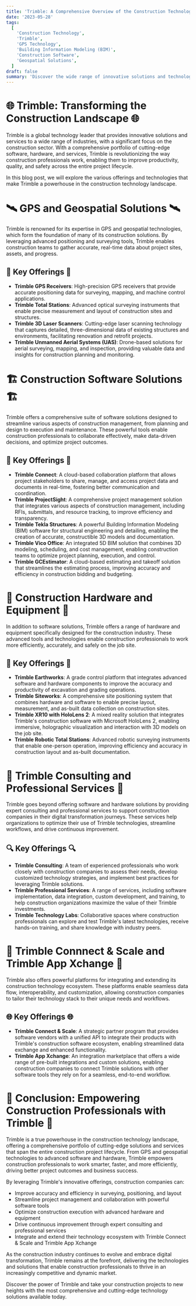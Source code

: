 ```yaml
---
title: 'Trimble: A Comprehensive Overview of the Construction Technology Powerhouse'
date: '2023-05-28'
tags:
  [
    'Construction Technology',
    'Trimble',
    'GPS Technology',
    'Building Information Modeling (BIM)',
    'Construction Software',
    'Geospatial Solutions',
  ]
draft: false
summary: 'Discover the wide range of innovative solutions and technologies offered by Trimble, a global leader in construction technology. From GPS and geospatial solutions to cutting-edge software and hardware, Trimble empowers construction professionals to work smarter, faster, and more efficiently across the entire project lifecycle.'
---
```


# 🌐 Trimble: Transforming the Construction Landscape 🌐

Trimble is a global technology leader that provides innovative solutions and services to a wide range of industries, with a significant focus on the construction sector. With a comprehensive portfolio of cutting-edge software, hardware, and services, Trimble is revolutionizing the way construction professionals work, enabling them to improve productivity, quality, and safety across the entire project lifecycle.

In this blog post, we will explore the various offerings and technologies that make Trimble a powerhouse in the construction technology landscape.

# 🛰️ GPS and Geospatial Solutions 🛰️

Trimble is renowned for its expertise in GPS and geospatial technologies, which form the foundation of many of its construction solutions. By leveraging advanced positioning and surveying tools, Trimble enables construction teams to gather accurate, real-time data about project sites, assets, and progress.

## 📡 Key Offerings 📡

- **Trimble GPS Receivers**: High-precision GPS receivers that provide accurate positioning data for surveying, mapping, and machine control applications.
- **Trimble Total Stations**: Advanced optical surveying instruments that enable precise measurement and layout of construction sites and structures.
- **Trimble 3D Laser Scanners**: Cutting-edge laser scanning technology that captures detailed, three-dimensional data of existing structures and environments, facilitating renovation and retrofit projects.
- **Trimble Unmanned Aerial Systems (UAS)**: Drone-based solutions for aerial surveying, mapping, and inspection, providing valuable data and insights for construction planning and monitoring.

# 🏗️ Construction Software Solutions 🏗️

Trimble offers a comprehensive suite of software solutions designed to streamline various aspects of construction management, from planning and design to execution and maintenance. These powerful tools enable construction professionals to collaborate effectively, make data-driven decisions, and optimize project outcomes.

## 🔑 Key Offerings 🔑

- **Trimble Connect**: A cloud-based collaboration platform that allows project stakeholders to share, manage, and access project data and documents in real-time, fostering better communication and coordination.
- **Trimble ProjectSight**: A comprehensive project management solution that integrates various aspects of construction management, including RFIs, submittals, and resource tracking, to improve efficiency and transparency.
- **Trimble Tekla Structures**: A powerful Building Information Modeling (BIM) software for structural engineering and detailing, enabling the creation of accurate, constructible 3D models and documentation.
- **Trimble Vico Office**: An integrated 5D BIM solution that combines 3D modeling, scheduling, and cost management, enabling construction teams to optimize project planning, execution, and control.
- **Trimble GCEstimator**: A cloud-based estimating and takeoff solution that streamlines the estimating process, improving accuracy and efficiency in construction bidding and budgeting.

# 🚜 Construction Hardware and Equipment 🚜

In addition to software solutions, Trimble offers a range of hardware and equipment specifically designed for the construction industry. These advanced tools and technologies enable construction professionals to work more efficiently, accurately, and safely on the job site.

## 🔧 Key Offerings 🔧

- **Trimble Earthworks**: A grade control platform that integrates advanced software and hardware components to improve the accuracy and productivity of excavation and grading operations.
- **Trimble Siteworks**: A comprehensive site positioning system that combines hardware and software to enable precise layout, measurement, and as-built data collection on construction sites.
- **Trimble XR10 with HoloLens 2**: A mixed reality solution that integrates Trimble's construction software with Microsoft HoloLens 2, enabling immersive, holographic visualization and interaction with 3D models on the job site.
- **Trimble Robotic Total Stations**: Advanced robotic surveying instruments that enable one-person operation, improving efficiency and accuracy in construction layout and as-built documentation.

# 🌉 Trimble Consulting and Professional Services 🌉

Trimble goes beyond offering software and hardware solutions by providing expert consulting and professional services to support construction companies in their digital transformation journeys. These services help organizations to optimize their use of Trimble technologies, streamline workflows, and drive continuous improvement.

## 🔍 Key Offerings 🔍

- **Trimble Consulting**: A team of experienced professionals who work closely with construction companies to assess their needs, develop customized technology strategies, and implement best practices for leveraging Trimble solutions.
- **Trimble Professional Services**: A range of services, including software implementation, data integration, custom development, and training, to help construction organizations maximize the value of their Trimble investments.
- **Trimble Technology Labs**: Collaborative spaces where construction professionals can explore and test Trimble's latest technologies, receive hands-on training, and share knowledge with industry peers.

# 🔐 Trimble Connnect & Scale and Trimble App Xchange 🔐

Trimble also offers powerful platforms for integrating and extending its construction technology ecosystem. These platforms enable seamless data flow, interoperability, and customization, allowing construction companies to tailor their technology stack to their unique needs and workflows.

## 🌐 Key Offerings 🌐

- **Trimble Connect & Scale**: A strategic partner program that provides software vendors with a unified API to integrate their products with Trimble's construction software ecosystem, enabling streamlined data exchange and enhanced functionality.
- **Trimble App Xchange**: An integration marketplace that offers a wide range of pre-built integrations and custom solutions, enabling construction companies to connect Trimble solutions with other software tools they rely on for a seamless, end-to-end workflow.

# 🎉 Conclusion: Empowering Construction Professionals with Trimble 🎉

Trimble is a true powerhouse in the construction technology landscape, offering a comprehensive portfolio of cutting-edge solutions and services that span the entire construction project lifecycle. From GPS and geospatial technologies to advanced software and hardware, Trimble empowers construction professionals to work smarter, faster, and more efficiently, driving better project outcomes and business success.

By leveraging Trimble's innovative offerings, construction companies can:

- Improve accuracy and efficiency in surveying, positioning, and layout
- Streamline project management and collaboration with powerful software tools
- Optimize construction execution with advanced hardware and equipment
- Drive continuous improvement through expert consulting and professional services
- Integrate and extend their technology ecosystem with Trimble Connect & Scale and Trimble App Xchange

As the construction industry continues to evolve and embrace digital transformation, Trimble remains at the forefront, delivering the technologies and solutions that enable construction professionals to thrive in an increasingly competitive and dynamic market.

Discover the power of Trimble and take your construction projects to new heights with the most comprehensive and cutting-edge technology solutions available today.
